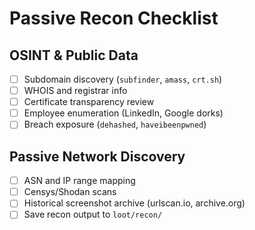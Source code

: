 # Passive Recon Checklist

## OSINT & Public Data
- [ ] Subdomain discovery (`subfinder`, `amass`, `crt.sh`)
- [ ] WHOIS and registrar info
- [ ] Certificate transparency review
- [ ] Employee enumeration (LinkedIn, Google dorks)
- [ ] Breach exposure (`dehashed`, `haveibeenpwned`)

## Passive Network Discovery
- [ ] ASN and IP range mapping
- [ ] Censys/Shodan scans
- [ ] Historical screenshot archive (urlscan.io, archive.org)
- [ ] Save recon output to `loot/recon/`
